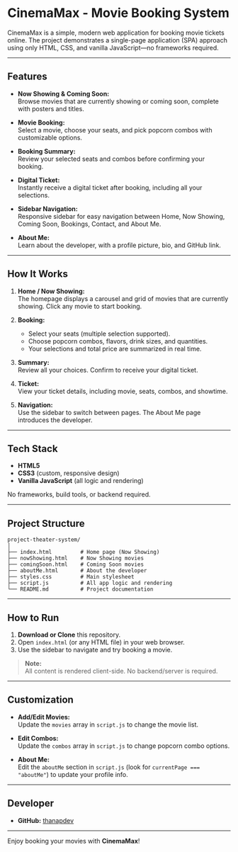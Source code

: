 # CinemaMax - Movie Booking System

CinemaMax is a simple, modern web application for booking movie tickets online. The project demonstrates a single-page application (SPA) approach using only HTML, CSS, and vanilla JavaScript—no frameworks required.

---

## Features

- **Now Showing & Coming Soon:**  
  Browse movies that are currently showing or coming soon, complete with posters and titles.

- **Movie Booking:**  
  Select a movie, choose your seats, and pick popcorn combos with customizable options.

- **Booking Summary:**  
  Review your selected seats and combos before confirming your booking.

- **Digital Ticket:**  
  Instantly receive a digital ticket after booking, including all your selections.

- **Sidebar Navigation:**  
  Responsive sidebar for easy navigation between Home, Now Showing, Coming Soon, Bookings, Contact, and About Me.

- **About Me:**  
  Learn about the developer, with a profile picture, bio, and GitHub link.

---

## How It Works

1. **Home / Now Showing:**  
   The homepage displays a carousel and grid of movies that are currently showing. Click any movie to start booking.

2. **Booking:**  
   - Select your seats (multiple selection supported).
   - Choose popcorn combos, flavors, drink sizes, and quantities.
   - Your selections and total price are summarized in real time.

3. **Summary:**  
   Review all your choices. Confirm to receive your digital ticket.

4. **Ticket:**  
   View your ticket details, including movie, seats, combos, and showtime.

5. **Navigation:**  
   Use the sidebar to switch between pages. The About Me page introduces the developer.

---

## Tech Stack

- **HTML5**  
- **CSS3** (custom, responsive design)
- **Vanilla JavaScript** (all logic and rendering)

No frameworks, build tools, or backend required.

---

## Project Structure

```
project-theater-system/
│
├── index.html         # Home page (Now Showing)
├── nowShowing.html    # Now Showing movies
├── comingSoon.html    # Coming Soon movies
├── aboutMe.html       # About the developer
├── styles.css         # Main stylesheet
├── script.js          # All app logic and rendering
└── README.md          # Project documentation
```

---

## How to Run

1. **Download or Clone** this repository.
2. Open `index.html` (or any HTML file) in your web browser.
3. Use the sidebar to navigate and try booking a movie.

> **Note:**  
> All content is rendered client-side. No backend/server is required.

---

## Customization

- **Add/Edit Movies:**  
  Update the `movies` array in `script.js` to change the movie list.

- **Edit Combos:**  
  Update the `combos` array in `script.js` to change popcorn combo options.

- **About Me:**  
  Edit the `aboutMe` section in `script.js` (look for `currentPage === "aboutMe"`) to update your profile info.

---

## Developer

- **GitHub:** [thanapdev](https://github.com/thanapdev)

---

Enjoy booking your movies with **CinemaMax**!